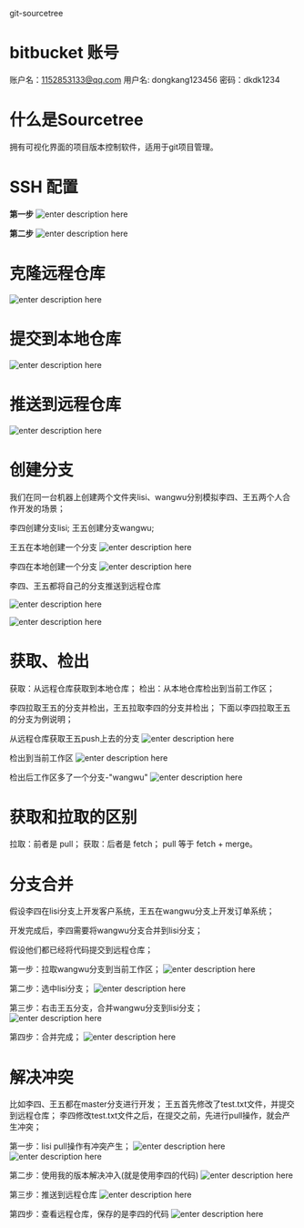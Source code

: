 
git-sourcetree

# bitbucket 账号

账户名：1152853133@qq.com
用户名: dongkang123456
密码：dkdk1234

# 什么是Sourcetree

拥有可视化界面的项目版本控制软件，适用于git项目管理。

# SSH 配置

**第一步**
![enter description here](./images/git_sourcetree_ssh01.png)

**第二步**
![enter description here](./images/git_sourcetree_ssh02.png)

# 克隆远程仓库

![enter description here](./images/git_sourcetree_ssh02.png)

# 提交到本地仓库

![enter description here](./images/git_sourcetree_commit01.png)

# 推送到远程仓库

![enter description here](./images/git_sourcetree_push01.png)

# 创建分支

我们在同一台机器上创建两个文件夹lisi、wangwu分别模拟李四、王五两个人合作开发的场景；

李四创建分支lisi;
王五创建分支wangwu;

王五在本地创建一个分支
![enter description here](./images/git_sourcetree_branch_wangwu01.png)

李四在本地创建一个分支
![enter description here](./images/git_sourcetree_branch_lisi01.png)

李四、王五都将自己的分支推送到远程仓库

![enter description here](./images/git_sourcetree_branch005.png)

![enter description here](./images/git_sourcetree_branch006.png)

# 获取、检出

获取：从远程仓库获取到本地仓库；
检出：从本地仓库检出到当前工作区；

李四拉取王五的分支并检出，王五拉取李四的分支并检出；
下面以李四拉取王五的分支为例说明；

从远程仓库获取王五push上去的分支
![enter description here](./images/git_sourcetree_branch007.png)

检出到当前工作区
![enter description here](./images/git_sourcetree_branch008.png)

检出后工作区多了一个分支-"wangwu"
![enter description here](./images/git_sourcetree_branch009.png)


# 获取和拉取的区别

拉取：前者是 pull；
获取：后者是 fetch；
pull 等于 fetch + merge。

# 分支合并

假设李四在lisi分支上开发客户系统，王五在wangwu分支上开发订单系统；

开发完成后，李四需要将wangwu分支合并到lisi分支；

假设他们都已经将代码提交到远程仓库；

第一步：拉取wangwu分支到当前工作区；
![enter description here](./images/git_sourcetree_branch010.png)

第二步：选中lisi分支；
![enter description here](./images/git_sourcetree_branch011.png)

第三步：右击王五分支，合并wangwu分支到lisi分支；
![enter description here](./images/git_sourcetree_branch012.png)

第四步：合并完成；
![enter description here](./images/git_sourcetree_branch013.png)


# 解决冲突

比如李四、王五都在master分支进行开发；
王五首先修改了test.txt文件，并提交到远程仓库；
李四修改test.txt文件之后，在提交之前，先进行pull操作，就会产生冲突；

第一步：lisi pull操作有冲突产生；
![enter description here](./images/git_sourcetree_diff001.png)
![enter description here](./images/git_sourcetree_diff002.png)

第二步：使用我的版本解决冲入(就是使用李四的代码)
![enter description here](./images/git_sourcetree_diff003.png)

第三步：推送到远程仓库
![enter description here](./images/git_sourcetree_diff004.png)

第四步：查看远程仓库，保存的是李四的代码
![enter description here](./images/git_sourcetree_diff005.png)